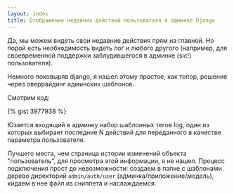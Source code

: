 ```yaml
---
layout: index
title: Отображение недавних действий пользователя в админке Django
---
```


Да,  мы  можем  видеть  свои  недавние  действия  прям  на  главной.  Но  порой
есть необходимость  видеть лог  и любого  другого (например,  для своевременной
поддержки заблудившегося в админке (sic!) пользователя).

Немного  поковыряв django,  я нашел  этому  простое, как  топор, решение  через
оверрайдинг админских шаблонов.

Смотрим код:

{% gist 3977938 %}

Юзается входящий в админку набор шаблонных  тегов log, один из которых выбирает
последние N действий для переданного в качестве параметра пользователя.

Лучшего  места,  чем страница  истории  изменений  объекта "пользователь",  для
просмотра  этой   информации,  я  не   нашел.  Процесс  подключения   прост  до
невозможности: создаем в папке  с шаблонами дерево директорий `admin/auth/user`
(админка/приложение/модель), кидаем в нее файл из сниппета и наслаждаемся.
